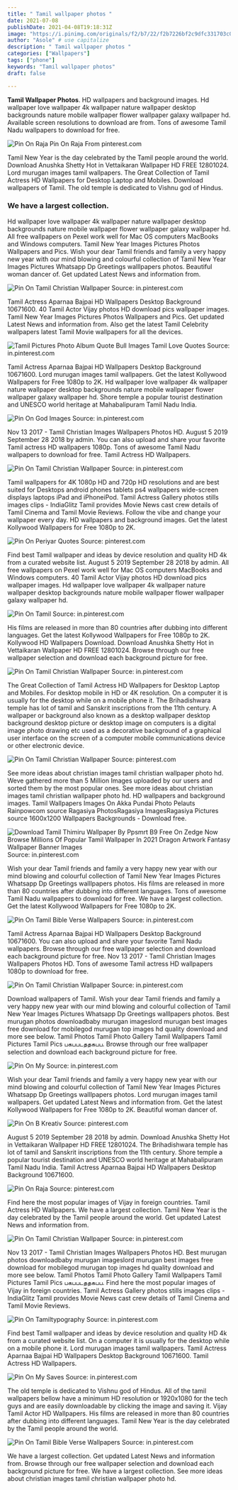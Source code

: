 ```yaml
---
title: " Tamil wallpaper photos "
date: 2021-07-08
publishDate: 2021-04-08T19:18:31Z
image: "https://i.pinimg.com/originals/f2/b7/22/f2b7226bf2c9dfc331703c0da17c7b09.jpg"
author: "Asole" # use capitalize
description: " Tamil wallpaper photos "
categories: ["Wallpapers"]
tags: ["phone"]
keywords: "Tamil wallpaper photos"
draft: false

---
```



**Tamil Wallpaper Photos**. HD wallpapers and background images. Hd wallpaper love wallpaper 4k wallpaper nature wallpaper desktop backgrounds nature mobile wallpaper flower wallpaper galaxy wallpaper hd. Available screen resolutions to download are from. Tons of awesome Tamil Nadu wallpapers to download for free.

![Pin On Raja](https://i.pinimg.com/originals/9c/ee/cd/9ceecd1714c4fe99aa33dc7da40f04e4.jpg "Pin On Raja")
Pin On Raja From pinterest.com


Tamil New Year is the day celebrated by the Tamil people around the world. Download Anushka Shetty Hot in Vettaikaran Wallpaper HD FREE 12801024. Lord murugan images tamil wallpapers. The Great Collection of Tamil Actress HD Wallpapers for Desktop Laptop and Mobiles. Download wallpapers of Tamil. The old temple is dedicated to Vishnu god of Hindus.

### We have a largest collection.

Hd wallpaper love wallpaper 4k wallpaper nature wallpaper desktop backgrounds nature mobile wallpaper flower wallpaper galaxy wallpaper hd. All free wallpapers on Pexel work well for Mac OS computers MacBooks and Windows computers. Tamil New Year Images Pictures Photos Wallpapers and Pics. Wish your dear Tamil friends and family a very happy new year with our mind blowing and colourful collection of Tamil New Year Images Pictures Whatsapp Dp Greetings walllpapers photos. Beautiful woman dancer of. Get updated Latest News and information from.


![Pin On Tamil Christian Wallpaper](https://i.pinimg.com/originals/0c/9c/bb/0c9cbbe083d86a86ab4c0f2ad617db6c.jpg "Pin On Tamil Christian Wallpaper")
Source: in.pinterest.com

Tamil Actress Aparnaa Bajpai HD Wallpapers Desktop Background 10671600. 40 Tamil Actor Vijay photos HD download pics wallpaper images. Tamil New Year Images Pictures Photos Wallpapers and Pics. Get updated Latest News and information from. Also get the latest Tamil Celebrity wallpapers latest Tamil Movie wallpapers for all the devices.

![Tamil Pictures Photo Album Quote Bull Images Tamil Love Quotes](https://i.pinimg.com/originals/4c/a4/27/4ca4271bdd0584bb708277220dbedf36.jpg "Tamil Pictures Photo Album Quote Bull Images Tamil Love Quotes")
Source: in.pinterest.com

Tamil Actress Aparnaa Bajpai HD Wallpapers Desktop Background 10671600. Lord murugan images tamil wallpapers. Get the latest Kollywood Wallpapers for Free 1080p to 2K. Hd wallpaper love wallpaper 4k wallpaper nature wallpaper desktop backgrounds nature mobile wallpaper flower wallpaper galaxy wallpaper hd. Shore temple a popular tourist destination and UNESCO world heritage at Mahabalipuram Tamil Nadu India.

![Pin On God Images](https://i.pinimg.com/originals/35/1c/57/351c576f25f08e68fa11596576d20664.jpg "Pin On God Images")
Source: in.pinterest.com

Nov 13 2017 - Tamil Christian Images Wallpapers Photos HD. August 5 2019 September 28 2018 by admin. You can also upload and share your favorite Tamil actress HD wallpapers 1080p. Tons of awesome Tamil Nadu wallpapers to download for free. Tamil Actress HD Wallpapers.

![Pin On Tamil Christian Wallpaper](https://i.pinimg.com/originals/f7/69/2a/f7692a14aaf26096029a9429ee47f509.jpg "Pin On Tamil Christian Wallpaper")
Source: in.pinterest.com

Tamil wallpapers for 4K 1080p HD and 720p HD resolutions and are best suited for Desktops android phones tablets ps4 wallpapers wide-screen displays laptops iPad and iPhoneiPod. Tamil Actress Gallery photos stills images clips - IndiaGlitz Tamil provides Movie News cast crew details of Tamil Cinema and Tamil Movie Reviews. Follow the vibe and change your wallpaper every day. HD wallpapers and background images. Get the latest Kollywood Wallpapers for Free 1080p to 2K.

![Pin On Periyar Quotes](https://i.pinimg.com/736x/a8/bb/04/a8bb04543fdbf165ab73f97f9810ae54.jpg "Pin On Periyar Quotes")
Source: pinterest.com

Find best Tamil wallpaper and ideas by device resolution and quality HD 4k from a curated website list. August 5 2019 September 28 2018 by admin. All free wallpapers on Pexel work well for Mac OS computers MacBooks and Windows computers. 40 Tamil Actor Vijay photos HD download pics wallpaper images. Hd wallpaper love wallpaper 4k wallpaper nature wallpaper desktop backgrounds nature mobile wallpaper flower wallpaper galaxy wallpaper hd.

![Pin On Tamil](https://i.pinimg.com/originals/3e/eb/22/3eeb227cab677b6225a6ef9fffdfaf7b.jpg "Pin On Tamil")
Source: in.pinterest.com

His films are released in more than 80 countries after dubbing into different languages. Get the latest Kollywood Wallpapers for Free 1080p to 2K. Kollywood HD Wallpapers Download. Download Anushka Shetty Hot in Vettaikaran Wallpaper HD FREE 12801024. Browse through our free wallpaper selection and download each background picture for free.

![Pin On Tamil Christian Wallpaper](https://i.pinimg.com/originals/37/9d/a4/379da4af54aa67c0f69a5ec04b4e8906.jpg "Pin On Tamil Christian Wallpaper")
Source: in.pinterest.com

The Great Collection of Tamil Actress HD Wallpapers for Desktop Laptop and Mobiles. For desktop mobile in HD or 4K resolution. On a computer it is usually for the desktop while on a mobile phone it. The Brihadishwara temple has lot of tamil and Sanskrit inscriptions from the 11th century. A wallpaper or background also known as a desktop wallpaper desktop background desktop picture or desktop image on computers is a digital image photo drawing etc used as a decorative background of a graphical user interface on the screen of a computer mobile communications device or other electronic device.

![Pin On Tamil Christian Wallpaper](https://i.pinimg.com/originals/4f/c1/5b/4fc15b253af73f5464349c6fe178796f.jpg "Pin On Tamil Christian Wallpaper")
Source: pinterest.com

See more ideas about christian images tamil christian wallpaper photo hd. Weve gathered more than 5 Million Images uploaded by our users and sorted them by the most popular ones. See more ideas about christian images tamil christian wallpaper photo hd. HD wallpapers and background images. Tamil Wallpapers Images On Akka Pundai Photo Pelauts Rainpowcom source Ragasiya PhotosRagasiya ImagesRagasiya Pictures source 1600x1200 Wallpapers Backgrounds - Download free.

![Download Tamil Thimiru Wallpaper By Ppsmrt B9 Free On Zedge Now Browse Millions Of Popular Tamil Wallpaper In 2021 Dragon Artwork Fantasy Wallpaper Banner Images](https://i.pinimg.com/736x/c3/5b/c4/c35bc490b6850ab776efdf7821e7e847.jpg "Download Tamil Thimiru Wallpaper By Ppsmrt B9 Free On Zedge Now Browse Millions Of Popular Tamil Wallpaper In 2021 Dragon Artwork Fantasy Wallpaper Banner Images")
Source: in.pinterest.com

Wish your dear Tamil friends and family a very happy new year with our mind blowing and colourful collection of Tamil New Year Images Pictures Whatsapp Dp Greetings walllpapers photos. His films are released in more than 80 countries after dubbing into different languages. Tons of awesome Tamil Nadu wallpapers to download for free. We have a largest collection. Get the latest Kollywood Wallpapers for Free 1080p to 2K.

![Pin On Tamil Bible Verse Wallpapers](https://i.pinimg.com/736x/e0/33/a8/e033a8d091da73bf2d04cdbccb6c7a68.jpg "Pin On Tamil Bible Verse Wallpapers")
Source: in.pinterest.com

Tamil Actress Aparnaa Bajpai HD Wallpapers Desktop Background 10671600. You can also upload and share your favorite Tamil Nadu wallpapers. Browse through our free wallpaper selection and download each background picture for free. Nov 13 2017 - Tamil Christian Images Wallpapers Photos HD. Tons of awesome Tamil actress HD wallpapers 1080p to download for free.

![Pin On Tamil Christian Wallpaper](https://i.pinimg.com/originals/d3/e6/d0/d3e6d07ca46d8826f19626aee5a52664.jpg "Pin On Tamil Christian Wallpaper")
Source: in.pinterest.com

Download wallpapers of Tamil. Wish your dear Tamil friends and family a very happy new year with our mind blowing and colourful collection of Tamil New Year Images Pictures Whatsapp Dp Greetings walllpapers photos. Best murugan photos downloadbaby murugan imageslord murugan best images free download for mobilegod murugan top images hd quality download and more see below. Tamil Photos Tamil Photo Gallery Tamil Wallpapers Tamil Pictures Tamil Pics பகபபடததகபப. Browse through our free wallpaper selection and download each background picture for free.

![Pin On My](https://i.pinimg.com/236x/9c/41/94/9c4194028eca6119b8df0caecc21002e.jpg "Pin On My")
Source: in.pinterest.com

Wish your dear Tamil friends and family a very happy new year with our mind blowing and colourful collection of Tamil New Year Images Pictures Whatsapp Dp Greetings walllpapers photos. Lord murugan images tamil wallpapers. Get updated Latest News and information from. Get the latest Kollywood Wallpapers for Free 1080p to 2K. Beautiful woman dancer of.

![Pin On B Kreativ](https://i.pinimg.com/originals/08/a3/d3/08a3d378ba244912550ee4877b2c5185.jpg "Pin On B Kreativ")
Source: pinterest.com

August 5 2019 September 28 2018 by admin. Download Anushka Shetty Hot in Vettaikaran Wallpaper HD FREE 12801024. The Brihadishwara temple has lot of tamil and Sanskrit inscriptions from the 11th century. Shore temple a popular tourist destination and UNESCO world heritage at Mahabalipuram Tamil Nadu India. Tamil Actress Aparnaa Bajpai HD Wallpapers Desktop Background 10671600.

![Pin On Raja](https://i.pinimg.com/originals/9c/ee/cd/9ceecd1714c4fe99aa33dc7da40f04e4.jpg "Pin On Raja")
Source: pinterest.com

Find here the most popular images of Vijay in foreign countries. Tamil Actress HD Wallpapers. We have a largest collection. Tamil New Year is the day celebrated by the Tamil people around the world. Get updated Latest News and information from.

![Pin On Tamil Christian Wallpaper](https://i.pinimg.com/originals/16/c4/67/16c467cab177adf96986a5537d13a413.jpg "Pin On Tamil Christian Wallpaper")
Source: in.pinterest.com

Nov 13 2017 - Tamil Christian Images Wallpapers Photos HD. Best murugan photos downloadbaby murugan imageslord murugan best images free download for mobilegod murugan top images hd quality download and more see below. Tamil Photos Tamil Photo Gallery Tamil Wallpapers Tamil Pictures Tamil Pics பகபபடததகபப. Find here the most popular images of Vijay in foreign countries. Tamil Actress Gallery photos stills images clips - IndiaGlitz Tamil provides Movie News cast crew details of Tamil Cinema and Tamil Movie Reviews.

![Pin On Tamiltypography](https://i.pinimg.com/originals/38/25/cf/3825cf4073840b36ede28ff4ce71bec4.jpg "Pin On Tamiltypography")
Source: in.pinterest.com

Find best Tamil wallpaper and ideas by device resolution and quality HD 4k from a curated website list. On a computer it is usually for the desktop while on a mobile phone it. Lord murugan images tamil wallpapers. Tamil Actress Aparnaa Bajpai HD Wallpapers Desktop Background 10671600. Tamil Actress HD Wallpapers.

![Pin On My Saves](https://i.pinimg.com/474x/e8/64/e8/e864e8aafe895dbea99780c1a8cc1603.jpg "Pin On My Saves")
Source: in.pinterest.com

The old temple is dedicated to Vishnu god of Hindus. All of the tamil wallpapers bellow have a minimum HD resolution or 1920x1080 for the tech guys and are easily downloadable by clicking the image and saving it. Vijay Tamil Actor HD Wallpapers. His films are released in more than 80 countries after dubbing into different languages. Tamil New Year is the day celebrated by the Tamil people around the world.

![Pin On Tamil Bible Verse Wallpapers](https://i.pinimg.com/originals/f2/b7/22/f2b7226bf2c9dfc331703c0da17c7b09.jpg "Pin On Tamil Bible Verse Wallpapers")
Source: in.pinterest.com

We have a largest collection. Get updated Latest News and information from. Browse through our free wallpaper selection and download each background picture for free. We have a largest collection. See more ideas about christian images tamil christian wallpaper photo hd.

